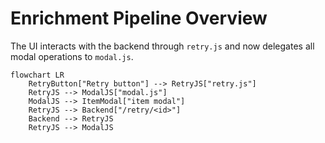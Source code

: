 # Enrichment Pipeline Overview

The UI interacts with the backend through `retry.js` and now delegates all modal
operations to `modal.js`.

```mermaid
flowchart LR
    RetryButton["Retry button"] --> RetryJS["retry.js"]
    RetryJS --> ModalJS["modal.js"]
    ModalJS --> ItemModal["item modal"]
    RetryJS --> Backend["/retry/<id>"]
    Backend --> RetryJS
    RetryJS --> ModalJS
```
